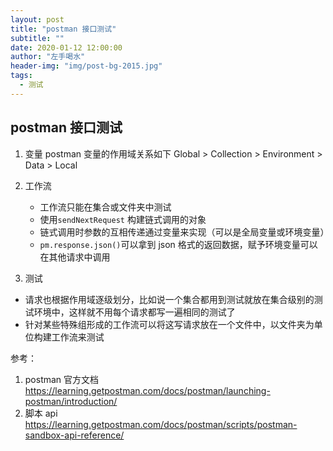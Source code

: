 ```yaml
---
layout: post
title: "postman 接口测试"
subtitle: ""
date: 2020-01-12 12:00:00
author: "左手喝水"
header-img: "img/post-bg-2015.jpg"
tags:
  - 测试
---
```


## postman 接口测试

1. 变量
   postman 变量的作用域关系如下
   Global > Collection > Environment > Data > Local

2. 工作流

   - 工作流只能在集合或文件夹中测试
   - 使用`sendNextRequest` 构建链式调用的对象
   - 链式调用时参数的互相传递通过变量来实现（可以是全局变量或环境变量）
   - `pm.response.json()`可以拿到 json 格式的返回数据，赋予环境变量可以在其他请求中调用

3. 测试

- 请求也根据作用域逐级划分，比如说一个集合都用到测试就放在集合级别的测试环境中，这样就不用每个请求都写一遍相同的测试了
- 针对某些特殊组形成的工作流可以将这写请求放在一个文件中，以文件夹为单位构建工作流来测试

参考：

1. postman 官方文档 <https://learning.getpostman.com/docs/postman/launching-postman/introduction/>
2. 脚本 api <https://learning.getpostman.com/docs/postman/scripts/postman-sandbox-api-reference/>
